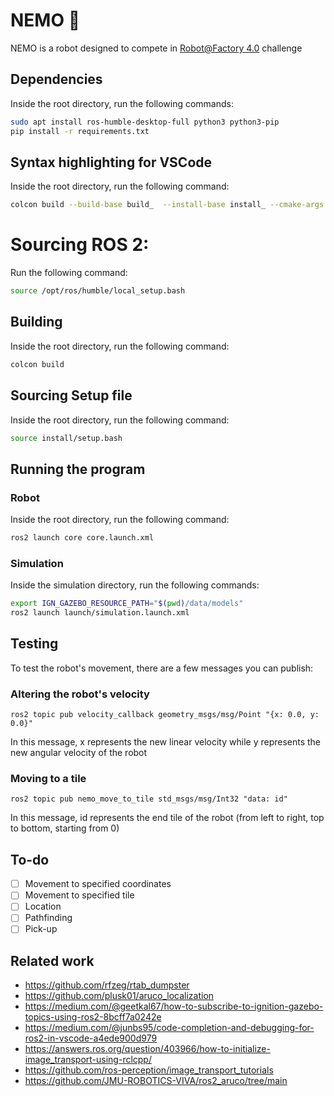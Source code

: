 # NEMO 🐠

NEMO is a robot designed to compete in [Robot@Factory 4.0](https://www.festivalnacionalrobotica.pt/2023/en/robotfactory-4-0-en/) challenge

## Dependencies

Inside the root directory, run the following commands:

```sh
sudo apt install ros-humble-desktop-full python3 python3-pip
pip install -r requirements.txt
```

## Syntax highlighting for VSCode

Inside the root directory, run the following command:

```sh
colcon build --build-base build_  --install-base install_ --cmake-args -DCMAKE_EXPORT_COMPILE_COMMANDS=ON
```

<!-- Also make sure the serial port `/dev/tty1` is available on your system. -->

# Sourcing ROS 2:

Run the following command:

```sh
source /opt/ros/humble/local_setup.bash
```

## Building

Inside the root directory, run the following command:

```sh
colcon build
```

## Sourcing Setup file

Inside the root directory, run the following command:

```sh
source install/setup.bash
```

## Running the program

### Robot

Inside the root directory, run the following command:

```sh
ros2 launch core core.launch.xml
```

### Simulation

Inside the simulation directory, run the following commands:

```sh
export IGN_GAZEBO_RESOURCE_PATH="$(pwd)/data/models"
ros2 launch launch/simulation.launch.xml
```

## Testing

To test the robot's movement, there are a few messages you can publish:

### Altering the robot's velocity

```
ros2 topic pub velocity_callback geometry_msgs/msg/Point "{x: 0.0, y: 0.0}"
```

In this message, x represents the new linear velocity while y represents the new angular velocity of the robot

### Moving to a tile

```
ros2 topic pub nemo_move_to_tile std_msgs/msg/Int32 "data: id"
```

In this message, id represents the end tile of the robot (from left to right, top to bottom, starting from 0)

## To-do

- [ ] Movement to specified coordinates
- [ ] Movement to specified tile
- [ ] Location
- [ ] Pathfinding
- [ ] Pick-up

## Related work

- https://github.com/rfzeg/rtab_dumpster
- https://github.com/plusk01/aruco_localization
- https://medium.com/@geetkal67/how-to-subscribe-to-ignition-gazebo-topics-using-ros2-8bcff7a0242e
- https://medium.com/@junbs95/code-completion-and-debugging-for-ros2-in-vscode-a4ede900d979
- https://answers.ros.org/question/403966/how-to-initialize-image_transport-using-rclcpp/
- https://github.com/ros-perception/image_transport_tutorials
- https://github.com/JMU-ROBOTICS-VIVA/ros2_aruco/tree/main